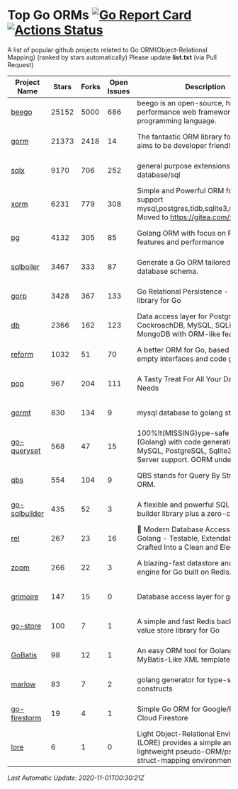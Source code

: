 # Top Go ORMs [![Go Report Card](https://goreportcard.com/badge/github.com/d-tsuji/awesome-go-orms)](https://goreportcard.com/report/github.com/d-tsuji/awesome-go-orms) [![Actions Status](https://github.com/d-tsuji/awesome-go-orms/workflows/CI/badge.svg)](https://github.com/d-tsuji/awesome-go-orms/actions)
A list of popular github projects related to Go ORM(Object-Relational Mapping) (ranked by stars automatically)
Please update **list.txt** (via Pull Request)

| Project Name | Stars | Forks | Open Issues | Description | Last Update |
| ------------ | ----- | ----- | ----------- | ----------- | ----------- |
| [beego](https://github.com/astaxie/beego) | 25152 | 5000 | 686 | beego is an open-source, high-performance web framework for the Go programming language. | 2020-10-31 23:27:16 |
| [gorm](https://github.com/go-gorm/gorm) | 21373 | 2418 | 14 | The fantastic ORM library for Golang, aims to be developer friendly | 2020-10-31 23:15:13 |
| [sqlx](https://github.com/jmoiron/sqlx) | 9170 | 706 | 252 | general purpose extensions to golang's database/sql | 2020-10-31 23:53:19 |
| [xorm](https://github.com/go-xorm/xorm) | 6231 | 779 | 308 | Simple and Powerful ORM for Go, support mysql,postgres,tidb,sqlite3,mssql,oracle, Moved to https://gitea.com/xorm/xorm | 2020-10-31 23:35:07 |
| [pg](https://github.com/go-pg/pg) | 4132 | 305 | 85 | Golang ORM with focus on PostgreSQL features and performance | 2020-10-31 13:04:49 |
| [sqlboiler](https://github.com/volatiletech/sqlboiler) | 3467 | 333 | 87 | Generate a Go ORM tailored to your database schema. | 2020-10-31 01:53:21 |
| [gorp](https://github.com/go-gorp/gorp) | 3428 | 367 | 133 | Go Relational Persistence - an ORM-ish library for Go | 2020-10-31 12:12:48 |
| [db](https://github.com/upper/db) | 2366 | 162 | 123 | Data access layer for PostgreSQL, CockroachDB, MySQL, SQLite and MongoDB with ORM-like features. | 2020-10-31 15:32:09 |
| [reform](https://github.com/go-reform/reform) | 1032 | 51 | 70 | A better ORM for Go, based on non-empty interfaces and code generation. | 2020-10-29 16:48:25 |
| [pop](https://github.com/gobuffalo/pop) | 967 | 204 | 111 | A Tasty Treat For All Your Database Needs | 2020-10-30 02:19:47 |
| [gormt](https://github.com/xxjwxc/gormt) | 830 | 134 | 9 | mysql database to golang struct | 2020-10-31 08:10:09 |
| [go-queryset](https://github.com/jirfag/go-queryset) | 568 | 47 | 15 | 100%!t(MISSING)ype-safe ORM for Go (Golang) with code generation and MySQL, PostgreSQL, Sqlite3, SQL Server support. GORM under the hood. | 2020-10-09 10:06:53 |
| [qbs](https://github.com/coocood/qbs) | 554 | 104 | 9 | QBS stands for Query By Struct. A Go ORM. | 2020-10-27 16:00:56 |
| [go-sqlbuilder](https://github.com/huandu/go-sqlbuilder) | 435 | 52 | 3 | A flexible and powerful SQL string builder library plus a zero-config ORM. | 2020-10-29 09:26:13 |
| [rel](https://github.com/go-rel/rel) | 267 | 23 | 16 | :gem: Modern Database Access Layer for Golang - Testable, Extendable and Crafted Into a Clean and Elegant API | 2020-10-31 14:24:45 |
| [zoom](https://github.com/albrow/zoom) | 266 | 22 | 3 | A blazing-fast datastore and querying engine for Go built on Redis. | 2020-10-01 10:37:43 |
| [grimoire](https://github.com/Fs02/grimoire) | 147 | 15 | 0 | Database access layer for golang | 2020-10-26 12:18:06 |
| [go-store](https://github.com/gosuri/go-store) | 100 | 7 | 1 | A simple and fast Redis backed key-value store library for Go | 2020-09-28 11:20:45 |
| [GoBatis](https://github.com/runner-mei/GoBatis) | 98 | 12 | 1 | An easy ORM tool for Golang, support MyBatis-Like XML template SQL | 2020-10-23 00:42:19 |
| [marlow](https://github.com/dadleyy/marlow) | 83 | 7 | 2 | golang generator for type-safe sql api constructs | 2020-08-18 14:11:29 |
| [go-firestorm](https://github.com/jschoedt/go-firestorm) | 19 | 4 | 1 | Simple Go ORM for Google/Firebase Cloud Firestore | 2020-10-22 21:16:58 |
| [lore](https://github.com/abrahambotros/lore) | 6 | 1 | 0 | Light Object-Relational Environment (LORE) provides a simple and lightweight pseudo-ORM/pseudo-struct-mapping environment for Go | 2020-07-01 08:56:52 |

*Last Automatic Update: 2020-11-01T00:30:21Z*